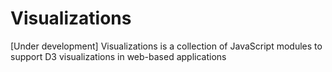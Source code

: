 Visualizations
==============

[Under development]  Visualizations is a collection of JavaScript modules to support D3 visualizations in web-based applications